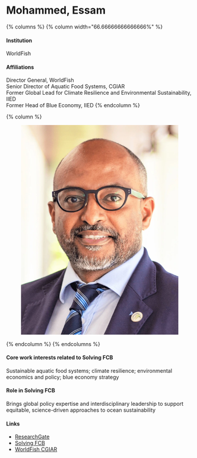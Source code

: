 # Mohammed, Essam

{% columns %}
{% column width="66.66666666666666%" %}
#### Institution

WorldFish

#### Affiliations

Director General, WorldFish\
Senior Director of Aquatic Food Systems, CGIAR\
Former Global Lead for Climate Resilience and Environmental Sustainability, IIED\
Former Head of Blue Economy, IIED
{% endcolumn %}

{% column %}
<figure><img src="https://raw.githubusercontent.com/Solving-FCB/docs/refs/heads/main/.img/mohammed-e.webp" alt=""></figure>
{% endcolumn %}
{% endcolumns %}

#### Core work interests related to Solving FCB

Sustainable aquatic food systems; climate resilience; environmental economics and policy; blue economy strategy

#### Role in Solving FCB

Brings global policy expertise and interdisciplinary leadership to support equitable, science-driven approaches to ocean sustainability

#### Links

* [ResearchGate](https://www.researchgate.net/profile/Essam-Mohammed)
* [Solving FCB](https://solvingfcb.org/people/mohammed-e/)
* [WorldFish CGIAR](https://www.worldfishcenter.org/person/essam-yassin-mohammed)
